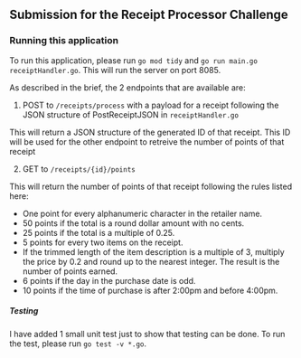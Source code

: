 ## Submission for the Receipt Processor Challenge

### Running this application

To run this application, please run `go mod tidy` and `go run main.go
receiptHandler.go`. This will run the server on port 8085.

As described in the brief, the 2 endpoints that are available are:

1. POST to `/receipts/process` with a payload for a receipt following the JSON
   structure of PostReceiptJSON in `receiptHandler.go`

This will return a JSON structure of the generated ID of that receipt.
This ID will be used for the other endpoint to retreive the number of points of
that receipt

2. GET to `/receipts/{id}/points`

This will return the number of points of that receipt following the rules listed
here:

- One point for every alphanumeric character in the retailer name.
- 50 points if the total is a round dollar amount with no cents.
- 25 points if the total is a multiple of 0.25.
- 5 points for every two items on the receipt.
- If the trimmed length of the item description is a multiple of 3, multiply the
  price by 0.2 and round up to the nearest integer. The result is the number
  of points earned.
- 6 points if the day in the purchase date is odd.
- 10 points if the time of purchase is after 2:00pm and before 4:00pm.

##### Testing

I have added 1 small unit test just to show that testing can be done. To run the
test, please run `go test -v *.go`.
